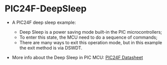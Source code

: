 # PIC24F-DeepSleep

* A PIC24F deep sleep example:
  * Deep Sleep is a power saving mode built-in the PIC microcontrollers;
  * To enter this state, the MCU need to do a sequence of commands;
  * There are many ways to exit this operation mode, but in this example the exit method is via DSWDT.   

* More info about the Deep Sleep in PIC MCU: [PIC24F Datasheet](https://ww1.microchip.com/downloads/en/DeviceDoc/30010038c.pdf#page=158&zoom=100,82,90)
